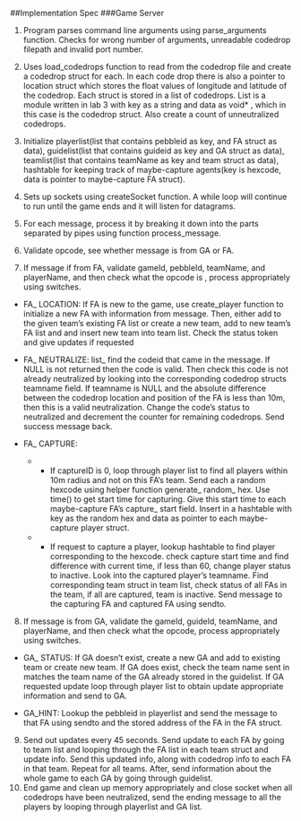 ##Implementation Spec
###Game Server
1. Program parses command line arguments using parse_arguments function. Checks for wrong number of arguments, unreadable codedrop filepath and invalid port number.

2. Uses load_codedrops function to read from the codedrop file and create a codedrop struct for each. In each code drop there is also a pointer to location struct which stores the float values of longitude and latitude of the codedrop. Each struct is stored in a list of codedrops. List is a module written in lab 3 with key as a string and data as void* , which in this case is the codedrop struct. Also create a count of unneutralized codedrops.

3. Initialize playerlist(list that contains pebbleid as key, and FA struct as data), guidelist(list that contains guideid as key and GA struct as data), teamlist(list that contains teamName as key and team struct as data), hashtable for keeping track of maybe-capture agents(key is hexcode, data is pointer to maybe-capture FA struct).

4. Sets up sockets using createSocket function. A while loop will continue to run until the game ends and it will listen for datagrams.

5. For each message, process it by breaking it down into the parts separated by pipes using function process_message.

6. Validate opcode, see whether message is from GA or FA.

7. If message if from FA, validate gameId, pebbleId, teamName, and playerName, and then check what the opcode is , process appropriately using switches.

  - FA_ LOCATION: If FA is new to the game, use create_player function to initialize a new FA with information from message. Then, either add to the given team’s existing FA list or create a new team, add to new team’s FA list and and insert new team into team list. Check the status token and give updates if requested

  - FA_ NEUTRALIZE: list_ find the codeid that came in the message. If NULL is not returned then the code is valid. Then check this code is not already neutralized by looking into the corresponding codedrop structs teamname field. If teamname is NULL and the absolute difference between the codedrop location and position of the FA is less than 10m, then this is a valid neutralization. Change the code’s status to neutralized and decrement the counter for remaining codedrops. Send success message back.

  - FA_ CAPTURE:
    - * If captureID is 0, loop through player list to find all players within 10m radius and not on this FA’s team. Send each a random hexcode using helper function generate_ random_ hex. Use time() to get start time for capturing. Give this start time to each maybe-capture FA’s capture_ start field. Insert in a hashtable with key as the random hex and data as pointer to each maybe-capture player struct.
     - * If request to capture a player, lookup hashtable to find player corresponding to the hexcode. check capture start time and find difference with current time, if less than 60, change player status to inactive. Look into the captured player’s teamname. Find corresponding team struct in team list, check status of all FAs in the team, if all are captured, team is inactive. Send message to the capturing FA and captured FA using sendto.

8. If message is from GA, validate the gameId, guideId, teamName, and playerName, and then check what the opcode, process appropriately using switches.
 - GA_ STATUS: If GA doesn’t exist, create a new GA and add to existing team or create new team. If GA does exist, check the team name sent in matches the team name of the GA already stored in the guidelist. If GA requested update loop through player list to obtain update appropriate information and send to GA.

 - GA_HINT: Lookup the pebbleid in playerlist and send the message to that FA using sendto and the stored address of the FA in the FA struct.
 9. Send out updates every 45 seconds. Send update to each FA by going to team list and looping through the FA list in each team struct and update info. Send this updated info, along with codedrop info to each FA in that team. Repeat for all teams. After, send information about the whole game to each GA by going through guidelist.
 10. End game and clean up memory appropriately and close socket when all codedrops have been neutralized, send the ending message to all the players by looping through playerlist and GA list.
 
